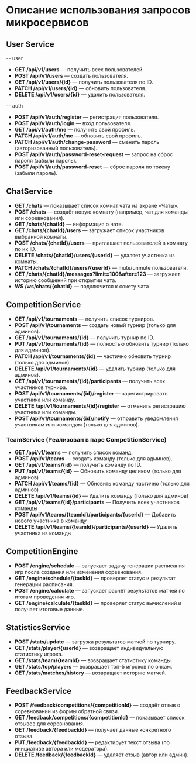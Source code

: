 # Описание использования запросов микросервисов

## User Service

-- user 
* **GET /api/v1/users** — получить всех пользователей.  
* **POST /api/v1/users** — создать пользователя.  
* **GET /api/v1/users/{id}** — получить пользователя по ID.  
* **PATCH /api/v1/users/{id}** — обновить пользователя.  
* **DELETE /api/v1/users/{id}** — удалить пользователя.  

-- auth
* **POST /api/v1/auth/register** — регистрация пользователя.  
* **POST /api/v1/auth/login** — вход пользователя.  
* **GET /api/v1/auth/me** — получить свой профиль.  
* **PATCH /api/v1/auth/me** — обновить свой профиль.  
* **PATCH /api/v1/auth/change-password** — сменить пароль (авторизованный пользователь).  
* **POST /api/v1/auth/password-reset-request** — запрос на сброс пароля (забыли пароль).  
* **POST /api/v1/auth/password-reset** — сброс пароля по токену (забыли пароль).  


## ChatService

* **GET /chats** — показывает список комнат чата на экране «Чаты».
* **POST /chats** — создаёт новую комнату (например, чат для команды или соревнования).
* **GET /chats/{chatId}** — информация о чате.
* **GET /chats/{chatId}/users** — загружает список участников выбранной комнаты.
* **POST /chats/{chatId}/users** — приглашает пользователей в комнату по их ID.
* **DELETE /chats/{chatId}/users/{userId}** — удаляет участника из комнаты.
* **PATCH /chats/{chatId}/users/{userId}** — mute/unmute пользователя.
* **GET /chats/{chatId}/messages?limit=100&after=123** — загружает историю сообщений при открытии чата.
* **WS /ws/chats/{chatId}** — подключится к сокету чата

## CompetitionService

* **GET /api/v1/tournaments** — получить список турниров.
* **POST /api/v1/tournaments** — создать новый турнир (только для админов).
* **GET /api/v1/tournaments/{id}** — получить турнир по ID.
* **PUT /api/v1/tournaments/{id}** — полностью обновить турнир (только для админов).
* **PATCH /api/v1/tournaments/{id}** — частично обновить турнир (только для админов).
* **DELETE /api/v1/tournaments/{id}** — удалить турнир (только для админов).
* **GET /api/v1/tournaments/{id}/participants** — получить всех участников турнира.
* **POST /api/v1/tournaments/{id}/register** — зарегистрировать участника или команду.
* **DELETE /api/v1/tournaments/{id}/register** — отменить регистрацию участника или команды.
* **POST /api/v1/tournaments/{id}/notify** — отправить уведомления участникам или командам (только для админов).

### TeamService (Реализован в паре CompetitionService)

* **GET /api/v1/teams** — получить список команд.
* **POST /api/v1/teams** — создать команду (только для админов).
* **GET /api/v1/teams/{id}** — получить команду по ID.
* **PUT /api/v1/teams/{id}** — Обновить команду целиком (только для админов)
* **PATCH /api/v1/teams/{id}** — Обновить команду частично (только для админов)
* **DELETE /api/v1/teams/{id}** — Удалить команду (только для админов)
* **GET /api/v1/teams/{id}/participants** — Получить всех участников команды
* **POST /api/v1/teams/{teamId}/participants/{userId}** — Добавить нового участника в команду
* **DELETE /api/v1/teams/{teamId}/participants/{userId}** — Удалить участника из команды

## CompetitionEngine

* **POST /engine/schedule** — запускает задачу генерации расписания игр после создания или изменения соревнования.
* **GET /engine/schedule/{taskId}** — проверяет статус и результат генерации расписания.
* **POST /engine/calculate** — запускает расчёт результатов матчей по итогам проведения игр.
* **GET /engine/calculate/{taskId}** — проверяет статус вычислений и получает итоговые данные.

## StatisticsService

* **POST /stats/update** — загрузка результатов матчей по турниру.
* **GET /stats/player/{userId}** — возвращает индивидуальную статистику игрока.
* **GET /stats/team/{teamId}** — возвращает статистику команды.
* **GET /stats/top/players** — возвращает топ-5 игроков по очкам.
* **GET /stats/matches/history** — возвращает историю матчей.

## FeedbackService

* **POST /feedback/competitions/{competitionId}** — создаёт отзыв о соревновании из формы обратной связи.
* **GET /feedback/competitions/{competitionId}** — показывает список отзывов для соревнования.
* **GET /feedback/{feedbackId}** — получает данные конкретного отзыва.
* **PUT /feedback/{feedbackId}** — редактирует текст отзыва (по инициативе автора или модератора).
* **DELETE /feedback/{feedbackId}** — удаляет отзыв (автор или админ).
